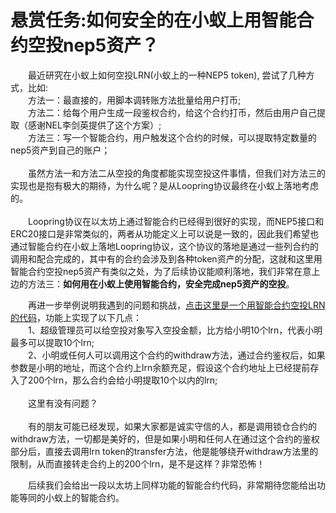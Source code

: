 # 悬赏任务:如何安全的在小蚁上用智能合约空投nep5资产？
　　最近研究在小蚁上如何空投LRN(小蚁上的一种NEP5 token), 尝试了几种方式，比如:  
&emsp;&emsp;方法一：最直接的，用脚本调转账方法批量给用户打币;  
&emsp;&emsp;方法二：给每个用户生成一段鉴权合约，给这个合约打币，然后由用户自己提取（感谢NEL李剑英提供了这个方案）;  
&emsp;&emsp;方法三：写一个智能合约，用户触发这个合约的时候，可以提取特定数量的nep5资产到自己的账户；   
<br/></br>
&emsp;&emsp;虽然方法一和方法二从空投的角度都能实现空投这件事情，但我们对方法三的实现也是抱有极大的期待，为什么呢？是从Loopring协议最终在小蚁上落地考虑的。<br/></br>
&emsp;&emsp;Loopring协议在以太坊上通过智能合约已经得到很好的实现，而NEP5接口和ERC20接口是非常类似的，两者从功能定义上可以说是一致的，因此我们希望也通过智能合约在小蚁上落地Loopring协议，这个协议的落地是通过一些列合约的调用和配合完成的，其中有的合约会涉及到各种token资产的分配，这就和这里用智能合约空投nep5资产有类似之处，为了后续协议能顺利落地，我们非常在意上边的方法三：**如何用在小蚁上使用智能合约，安全完成nep5资产的空投**。  

&emsp;&emsp;再进一步举例说明我遇到的问题和挑战，[点击这里是一个用智能合约空投LRN的代码](https://github.com/Loopring/neo-protocol/blob/master/utils/LrnAirdropContract/LrnAirdropContract/LrnAirdropContract.cs)，功能上实现了以下几点：  
&emsp;&emsp;1、超级管理员可以给空投对象写入空投金额，比方给小明10个lrn，代表小明最多可以提取10个lrn;  
&emsp;&emsp;2、小明或任何人可以调用这个合约的withdraw方法，通过合约鉴权后，如果参数是小明的地址，而这个合约上lrn余额充足，假设这个合约地址上已经提前存入了200个lrn，那么合约会给小明提取10个以内的lrn;<br/></br>
&emsp;&emsp;这里有没有问题？<br/></br>
&emsp;&emsp;有的朋友可能已经发现，如果大家都是诚实守信的人，都是调用锁仓合约的withdraw方法，一切都是美好的，但是如果小明和任何人在通过这个合约的鉴权部分后，直接去调用lrn token的transfer方法，他是能够绕开withdraw方法里的限制，从而直接转走合约上的200个lrn，是不是这样？非常恐怖！

&emsp;&emsp;后续我们会给出一段以太坊上同样功能的智能合约代码，非常期待您能给出功能等同的小蚁上的智能合约。
